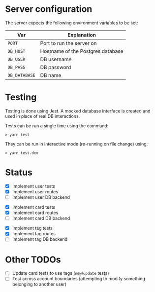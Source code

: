 # Server configuration

The server expects the following environment variables to be set:

| Var           | Explanation                       |
| ------------- | --------------------------------- |
| `PORT`        | Port to run the server on         |
| `DB_HOST`     | Hostname of the Postgres database |
| `DB_USER`     | DB username                       |
| `DB_PASS`     | DB password                       |
| `DB_DATABASE` | DB name                           |

# Testing

Testing is done using Jest. A mocked database interface is created and used in place of real DB interactions.

Tests can be run a single time using the command:

```
> yarn test
```

They can be run in interactive mode (re-running on file change) using:

```
> yarn test.dev
```

# Status

- [x] Implement user tests
- [x] Implement user routes
- [ ] Implement user DB backend

<!-- -->

- [x] Implement card tests
- [x] Implement card routes
- [ ] Implement card DB backend

<!-- -->

- [x] Implement tag tests
- [x] Implement tag routes
- [ ] Implement tag DB backend

# Other TODOs

- [ ] Update card tests to use tags (`new`/`update` tests)
- [ ] Test across account boundaries (attempting to modify something belonging to another user)
